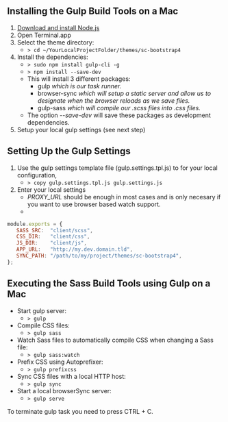 ## Installing the Gulp Build Tools on a Mac
1. [Download and install Node.js](https://nodejs.org/download/)
2. Open Terminal.app
3. Select the theme directory:
    * ``> cd ~/YourLocalProjectFolder/themes/sc-bootstrap4``
4. Install the dependencies:
    * ``> sudo npm install gulp-cli -g``
    * ``> npm install --save-dev``
    * This will install 3 different packages:
        * gulp *which is our task runner.*
        * browser-sync *which will setup a static server and allow us to designate when the browser reloads as we save files.*
        * gulp-sass *which will compile our .scss files into .css files.*
    * The option *--save-dev* will save these packages as development dependencies.
5. Setup your local gulp settings (see next step)

## Setting Up the Gulp Settings

1. Use the gulp settings template file (gulp.settings.tpl.js) to for your local configuration,
    * ``> copy gulp.settings.tpl.js gulp.settings.js``
2. Enter your local settings
    * *PROXY_URL* should be enough in most cases and is only necesary if you want to use browser based watch support.
    * 
```javascript
module.exports = {
   SASS_SRC:  "client/scss",
   CSS_DIR:   "client/css",
   JS_DIR:    "client/js",
   APP_URL:   "http://my.dev.domain.tld",
   SYNC_PATH: "/path/to/my/project/themes/sc-bootstrap4",
};
```

## Executing the Sass Build Tools using Gulp on a Mac

* Start gulp server:
    * ``> gulp``
* Compile CSS files:
    * ``> gulp sass``
* Watch Sass files to automatically compile CSS when changing a Sass file:
    * ``> gulp sass:watch``
* Prefix CSS using Autoprefixer:
    * ``> gulp prefixcss``
* Sync CSS files with a local HTTP host:
    * ``> gulp sync``
* Start a local browserSync server:
    * ``> gulp serve``

To terminate gulp task you need to press CTRL + C.